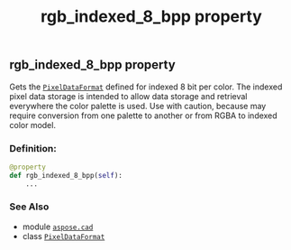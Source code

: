 ﻿---
title: rgb_indexed_8_bpp property
second_title: Aspose.CAD for Python via .NET API References
description: 
type: docs
weight: 170
url: /python-net/aspose.cad/pixeldataformat/rgb_indexed_8_bpp/
is_root: false
---

## rgb_indexed_8_bpp property


Gets the [`PixelDataFormat`](/cad/python-net/aspose.cad/pixeldataformat) defined for indexed 8 bit per color.
The indexed pixel data storage is intended to allow data storage and retrieval everywhere the color palette is used.
Use with caution, because may require conversion from one palette to another or from RGBA to indexed color model.
### Definition:
```python
@property
def rgb_indexed_8_bpp(self):
    ...
```

### See Also
* module [`aspose.cad`](../../)
* class [`PixelDataFormat`](/cad/python-net/aspose.cad/pixeldataformat)
